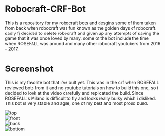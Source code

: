 # Robocraft-CRF-Bot

This is a repository for my robocraft bots and desgins
some of them taken from back when robocraft was fun
known as the golden days of robocraft.
sadly fj decided to delete robocraft and given up any attempts of saving
the game that it was once loved by many.
some of the bot include the time when ROSEFALL was around and many other
robocraft youtubers from 2016 - 2017.
<br>

# Screenshot

This is my favorite bot that i've bult yet.
This was in the crf when ROSEFALL reviewed bots from it and no youtube tutorials
on how to build this one, so i decided to look at the video carefully and replicated the build.
Since ROSEFALL's Milano is difficult to fly and looks really bulky which i disliked.
This bot is very stable and agile, one of my best and most proud build.
<br>

![top](/../../../../rabbitfishy/Robocraft-CRF-Bot/blob/main/screenshot/top.PNG)<br>
![front](/../../../../rabbitfishy/Robocraft-CRF-Bot/blob/main/screenshot/front.PNG)<br>
![back](/../../../../rabbitfishy/Robocraft-CRF-Bot/blob/main/screenshot/back.PNG)<br>
![bottom](/../../../../rabbitfishy/Robocraft-CRF-Bot/blob/main/screenshot/bottom.PNG)
